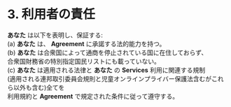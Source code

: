 # 3. 利用者の責任  
**あなた** は以下を表明し、保証する:  
(a) **あなた** は、 **Agreement** に承諾する法的能力を持つ。  
(b) **あなた** は合衆国によって通商を停止されている国に在住しておらず、  
合衆国財務省の特別指定国民リストにも載っていない。  
(c) **あなた** は適用される法律と **あなた** の **Services** 利用に関連する規制  
(適用される連邦取引委員会規則と児童オンラインプライバー保護法含むがこれら以外も含む)全てを  
利用規約と **Agreement** で規定された条件に従って遵守する。
